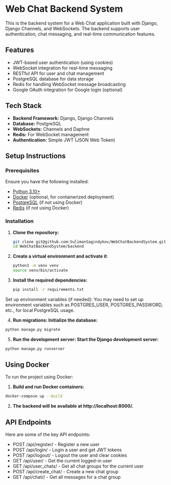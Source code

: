 # Web Chat Backend System

This is the backend system for a Web Chat application built with Django, Django Channels, and WebSockets. The backend supports user authentication, chat messaging, and real-time communication features.

## Features

- JWT-based user authentication (using cookies)
- WebSocket integration for real-time messaging
- RESTful API for user and chat management
- PostgreSQL database for data storage
- Redis for handling WebSocket message broadcasting
- Google OAuth integration for Google login (optional)
  
## Tech Stack

- **Backend Framework:** Django, Django Channels
- **Database:** PostgreSQL
- **WebSockets:** Channels and Daphne
- **Redis:** For WebSocket management
- **Authentication:** Simple JWT (JSON Web Token)
  
## Setup Instructions

### Prerequisites

Ensure you have the following installed:

- [Python 3.10+](https://www.python.org/downloads/)
- [Docker](https://docs.docker.com/get-docker/) (optional, for containerized deployment)
- [PostgreSQL](https://www.postgresql.org/) (if not using Docker)
- [Redis](https://redis.io/) (if not using Docker)

### Installation

1. **Clone the repository:**
   ```bash
   git clone git@github.com:SulimanSagindykov/WebChatBackendSystem.git
   cd WebChatBackendSystem/backend
   ```

2. **Create a virtual environment and activate it**:

    ```bash
    python3 -m venv venv
    source venv/bin/activate
    ```
3. **Install the required dependencies:**

    ```bash
    pip install -r requirements.txt
    ```
Set up environment variables (if needed): You may need to set up environment variables such as POSTGRES_USER, POSTGRES_PASSWORD, etc., for local PostgreSQL usage.

4. **Run migrations: Initialize the database:**

```bash
python manage.py migrate
```

5. **Run the development server: Start the Django development server:**

```bash
python manage.py runserver
```
## Using Docker
To run the project using Docker:

1. **Build and run Docker containers:**

```bash
docker-compose up --build
```
2. **The backend will be available at http://localhost:8000/.**

## API Endpoints
Here are some of the key API endpoints:

- POST /api/register/ - Register a new user
- POST /api/login/ - Login a user and get JWT tokens
- POST /api/logout/ - Logout the user and clear cookies
- GET /api/user/ - Get the current logged-in user
- GET /api/user_chats/ - Get all chat groups for the current user
- POST /api/create_chat/ - Create a new chat group
- GET /api/chat/<id>/ - Get all messages for a chat group
